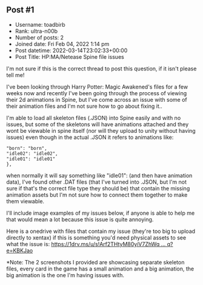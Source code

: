 ## Post #1
- Username: toadbirb
- Rank: ultra-n00b
- Number of posts: 2
- Joined date: Fri Feb 04, 2022 1:14 pm
- Post datetime: 2022-03-14T23:02:33+00:00
- Post Title: HP:MA/Netease Spine file issues

I'm not sure if this is the correct thread to post this question, if it isn't please tell me!

I've been looking through Harry Potter: Magic Awakened's files for a few weeks now and recently I've been going through the process of viewing their 2d animations in Spine, but I've come across an issue with some of their animation files and I'm not sure how to go about fixing it..

I'm able to load all skeleton files (.JSON) into Spine easily and with no issues, but some of the skeletons will have animations attached and they wont be viewable in spine itself (nor will they upload to unity without having issues) even though in the actual .JSON it refers to animations like:

```
"born": "born",
"idle02": "idle02",
"idle01": "idle01"
},
```


when normally it will say something like "idle01": (and then have animation data), I've found other .DAT files (that I've turned into .JSON, but I'm not sure if that's the correct file type they should be) that contain the missing animation assets but I'm not sure how to connect them together to make them viewable.

I'll include image examples of my issues below, if anyone is able to help me that would mean a lot because this issue is quite annoying. 

Here is a onedrive with files that contain my issue (they're too big to upload directly to xentax) if this is something you'd need physical assets to see what the issue is:
[https://1drv.ms/u/s!Arf2THtyM80yiV7ZhWq ... q?e=KBKJao](https://1drv.ms/u/s!Arf2THtyM80yiV7ZhWq8C5fNmUaq?e=KBKJao)

*Note: The 2 screenshots I provided are showcasing separate skeleton files, every card in the game has a small animation and a big animation, the big animation is the one I'm having issues with.
